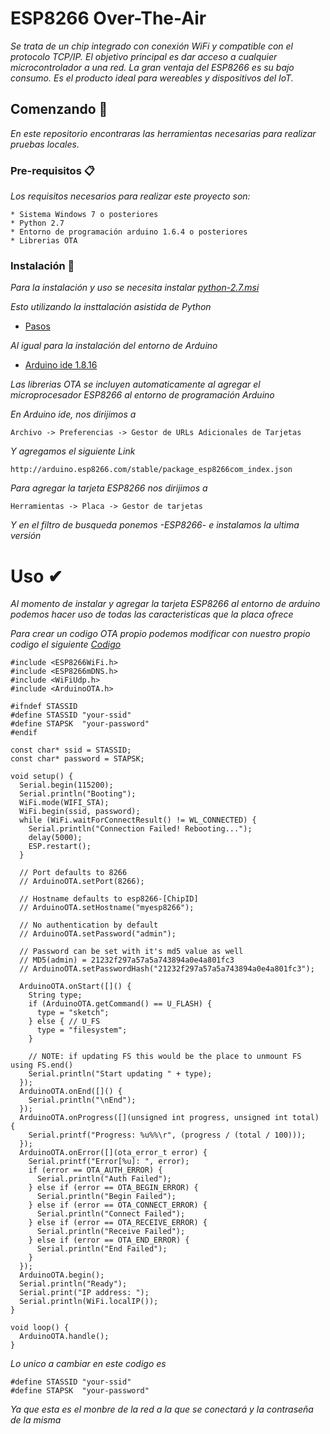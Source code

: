 # ESP8266 Over-The-Air
_Se trata de un chip integrado con conexión WiFi y compatible con el protocolo TCP/IP. El objetivo principal es dar acceso a cualquier microcontrolador a una red._
_La gran ventaja del ESP8266 es su bajo consumo. Es el producto ideal para wereables y dispositivos del IoT._

## Comenzando 🚀

_En este repositorio encontraras las herramientas necesarias para realizar pruebas locales._


### Pre-requisitos 📋

_Los requisitos necesarios para realizar este proyecto son:_

```
* Sistema Windows 7 o posteriores
* Python 2.7
* Entorno de programación arduino 1.6.4 o posteriores
* Librerias OTA
```

### Instalación 🔧

_Para la instalación y uso se necesita instalar [python-2.7.msi](https://github.com/Ronye215/ESP8266_OTA/blob/main/python-2.7.msi)_

_Esto utilizando la insttalación asistida de Python_

* [Pasos](https://user-images.githubusercontent.com/88066056/146032737-2f85e2f7-e354-4119-9e06-a61147404fd6.jpg)

_Al igual para la instalación del entorno de Arduino_

* [Arduino ide 1.8.16](https://downloads.arduino.cc/arduino-1.8.16-windows.exe)

_Las librerias OTA se incluyen automaticamente al agregar el microprocesador ESP8266 al entorno de programación Arduino_

_En Arduino ide, nos dirijimos a_

```
Archivo -> Preferencias -> Gestor de URLs Adicionales de Tarjetas
```

_Y agregamos el siguiente Link_

```
http://arduino.esp8266.com/stable/package_esp8266com_index.json
```

_Para agregar la tarjeta ESP8266 nos dirijimos a_ 

```
Herramientas -> Placa -> Gestor de tarjetas
```

_Y en el filtro de busqueda ponemos -ESP8266- e instalamos la ultima versión_

# Uso ✔

_Al momento de instalar y agregar la tarjeta ESP8266 al entorno de arduino podemos hacer uso de todas las caracteristicas que la placa ofrece_

_Para crear un codigo OTA propio podemos modificar con nuestro propio codigo el siguiente [Codigo](https://github.com/Ronye215/ESP8266_OTA/blob/main/OTA.ino)_

```
#include <ESP8266WiFi.h>
#include <ESP8266mDNS.h>
#include <WiFiUdp.h>
#include <ArduinoOTA.h>

#ifndef STASSID
#define STASSID "your-ssid"
#define STAPSK  "your-password"
#endif

const char* ssid = STASSID;
const char* password = STAPSK;

void setup() {
  Serial.begin(115200);
  Serial.println("Booting");
  WiFi.mode(WIFI_STA);
  WiFi.begin(ssid, password);
  while (WiFi.waitForConnectResult() != WL_CONNECTED) {
    Serial.println("Connection Failed! Rebooting...");
    delay(5000);
    ESP.restart();
  }

  // Port defaults to 8266
  // ArduinoOTA.setPort(8266);

  // Hostname defaults to esp8266-[ChipID]
  // ArduinoOTA.setHostname("myesp8266");

  // No authentication by default
  // ArduinoOTA.setPassword("admin");

  // Password can be set with it's md5 value as well
  // MD5(admin) = 21232f297a57a5a743894a0e4a801fc3
  // ArduinoOTA.setPasswordHash("21232f297a57a5a743894a0e4a801fc3");

  ArduinoOTA.onStart([]() {
    String type;
    if (ArduinoOTA.getCommand() == U_FLASH) {
      type = "sketch";
    } else { // U_FS
      type = "filesystem";
    }

    // NOTE: if updating FS this would be the place to unmount FS using FS.end()
    Serial.println("Start updating " + type);
  });
  ArduinoOTA.onEnd([]() {
    Serial.println("\nEnd");
  });
  ArduinoOTA.onProgress([](unsigned int progress, unsigned int total) {
    Serial.printf("Progress: %u%%\r", (progress / (total / 100)));
  });
  ArduinoOTA.onError([](ota_error_t error) {
    Serial.printf("Error[%u]: ", error);
    if (error == OTA_AUTH_ERROR) {
      Serial.println("Auth Failed");
    } else if (error == OTA_BEGIN_ERROR) {
      Serial.println("Begin Failed");
    } else if (error == OTA_CONNECT_ERROR) {
      Serial.println("Connect Failed");
    } else if (error == OTA_RECEIVE_ERROR) {
      Serial.println("Receive Failed");
    } else if (error == OTA_END_ERROR) {
      Serial.println("End Failed");
    }
  });
  ArduinoOTA.begin();
  Serial.println("Ready");
  Serial.print("IP address: ");
  Serial.println(WiFi.localIP());
}

void loop() {
  ArduinoOTA.handle();
}
```

_Lo unico a cambiar en este codigo es_

```
#define STASSID "your-ssid"
#define STAPSK  "your-password"
```

_Ya que esta es el monbre de la red a la que se conectará y la contraseña de la misma_
